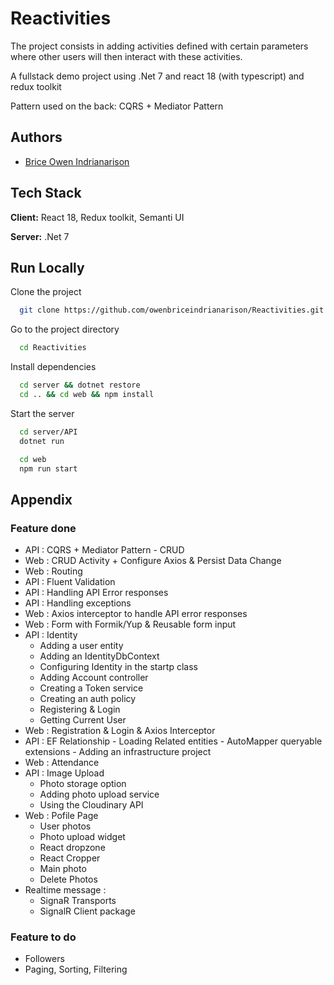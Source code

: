 # Reactivities

The project consists in adding activities defined with certain parameters where other users will then interact with these activities.

A fullstack demo project using .Net 7 and react 18 (with typescript) and redux toolkit

Pattern used on the back: CQRS + Mediator Pattern

## Authors

- [Brice Owen Indrianarison](https://github.com/owenbriceindrianarison)

## Tech Stack

**Client:** React 18, Redux toolkit, Semanti UI

**Server:** .Net 7

## Run Locally

Clone the project

```bash
  git clone https://github.com/owenbriceindrianarison/Reactivities.git
```

Go to the project directory

```bash
  cd Reactivities
```

Install dependencies

```bash
  cd server && dotnet restore
  cd .. && cd web && npm install
```

Start the server

```bash
  cd server/API
  dotnet run

  cd web
  npm run start
```

## Appendix

### Feature done

- API : CQRS + Mediator Pattern - CRUD
- Web : CRUD Activity + Configure Axios & Persist Data Change
- Web : Routing
- API : Fluent Validation
- API : Handling API Error responses
- API : Handling exceptions
- Web : Axios interceptor to handle API error responses
- Web : Form with Formik/Yup & Reusable form input
- API : Identity
  - Adding a user entity
  - Adding an IdentityDbContext
  - Configuring Identity in the startp class
  - Adding Account controller
  - Creating a Token service
  - Creating an auth policy
  - Registering & Login
  - Getting Current User
- Web : Registration & Login & Axios Interceptor
- API : EF Relationship - Loading Related entities - AutoMapper queryable extensions - Adding an infrastructure project
- Web : Attendance
- API : Image Upload
  - Photo storage option
  - Adding photo upload service
  - Using the Cloudinary API
- Web : Pofile Page
  - User photos
  - Photo upload widget
  - React dropzone
  - React Cropper
  - Main photo
  - Delete Photos
- Realtime message :
  - SignaR Transports
  - SignalR Client package

### Feature to do

- Followers
- Paging, Sorting, Filtering
